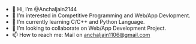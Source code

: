 - 👋 Hi, I’m @Anchaljain2144
- 👀 I’m interested in Competitive Programming and Web/App Devlopment.
- 🌱 I’m currently learning C/C++ and Python Language.
- 💞️ I’m looking to collaborate on Web/App Development Project.
- 📫 How to reach me: Mail on anchaljain1106@gmail.com
<!---
Anchaljain2144/Anchaljain2144 is a ✨ special ✨ repository because its `README.md` (this file) appears on your GitHub profile.
You can click the Preview link to take a look at your changes.
--->
